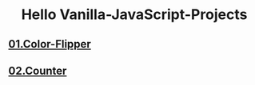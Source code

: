 # <h1 align="center">Hello Vanilla-JavaScript-Projects</h1>
## [01.Color-Flipper](https://github.com/Sabuhi0/Vanilla-JavaScript-Projects/tree/main/01-color-flipper)




## [02.Counter](https://github.com/Sabuhi0/Vanilla-JavaScript-Projects/tree/main/02-counter)


